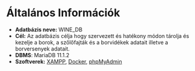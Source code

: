 # Általános Információk

- **Adatbázis neve:** WINE_DB
- **Cél:** Az adatbázis célja hogy szervezett és hatékony módon tárolja és kezelje a borok, a szőlőfajták és a borvidékek adatait illetve a borversenyek adatait.
- **DBMS**: MariaDB 11.1.2
- **Szoftverek:** [XAMPP](https://www.apachefriends.org/), [Docker](), [phpMyAdmin](https://hub.docker.com/_/phpmyadmin)